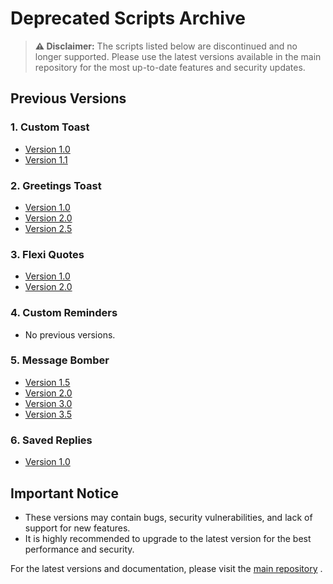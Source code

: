 # Deprecated Scripts Archive

> **⚠️ Disclaimer:** The scripts listed below are discontinued and no longer supported. Please use the latest versions available in the main repository for the most up-to-date features and security updates.

## Previous Versions

### 1. Custom Toast
- [Version 1.0](https://github.com/suryadip2008/SE-Scripts/blob/main/scripts/deprecated/custom_toast_v1.0.js)
- [Version 1.1](https://github.com/suryadip2008/SE-Scripts/blob/main/scripts/deprecated/custom_toast_v1.1.js)

### 2. Greetings Toast
- [Version 1.0](https://github.com/suryadip2008/SE-Scripts/blob/main/scripts/deprecated/greetings_toast_v1.0.js)
- [Version 2.0](https://github.com/suryadip2008/SE-Scripts/blob/main/scripts/deprecated/greetings_toast_v2.0.js)
- [Version 2.5](https://github.com/suryadip2008/SE-Scripts/blob/main/scripts/deprecated/greetings_toast_v2.5.js)

### 3. Flexi Quotes
- [Version 1.0](https://github.com/suryadip2008/SE-Scripts/blob/main/scripts/deprecated/motivation_toast_v1.0.js)
- [Version 2.0](https://github.com/suryadip2008/SE-Scripts/blob/main/scripts/deprecated/motivation_toast_v2.0.js)

### 4. Custom Reminders
- No previous versions.

### 5. Message Bomber
- [Version 1.5](https://github.com/suryadip2008/SE-Scripts/blob/main/scripts/deprecated/message_bomber_v1.5.js)
- [Version 2.0](https://github.com/suryadip2008/SE-Scripts/blob/main/scripts/deprecated/message_bomber_v2.0.js)
- [Version 3.0](https://github.com/suryadip2008/SE-Scripts/blob/main/scripts/deprecated/message_bomber_v3.0.js)
- [Version 3.5](https://github.com/suryadip2008/SE-Scripts/blob/main/scripts/deprecated/message_bomber_v3.5.js)

### 6. Saved Replies
- [Version 1.0](https://github.com/suryadip2008/SE-Scripts/blob/main/scripts/deprecated/saved_replies_v1.0.js)

## Important Notice

- These versions may contain bugs, security vulnerabilities, and lack of support for new features.
- It is highly recommended to upgrade to the latest version for the best performance and security.

For the latest versions and documentation, please visit the [main repository](https://github.com/suryadip2008/SE-Scripts) .
